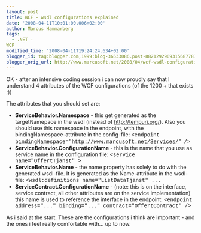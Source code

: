```yaml
---
layout: post
title: WCF - wsdl configurations explained
date: '2008-04-11T10:01:00.006+02:00'
author: Marcus Hammarberg
tags:
  - .NET -
WCF
modified_time: '2008-04-11T19:24:24.634+02:00'
blogger_id: tag:blogger.com,1999:blog-36533086.post-8821292909315687787
blogger_orig_url: http://www.marcusoft.net/2008/04/wcf-wsdl-configurations-explained.html
---
```


OK - after an intensive coding session i can now proudly say that I
understand 4 attributes of the WCF configurations (of the 1200 + that
exists ;))

The attributes that you should set are:


-   **ServiceBehavior.Namespace** - this get generated as the
    targetNamepace in the wsdl (instead of <http://tempuri.org/>). Also
    you should use this namespace in the endpoint, with the
    bindingNamespace-attribute in the config-file:
    <span style="font-family:courier new;">\<endpoint
    bindingNamespace="</span>[<span
    style="font-family:courier new;">http://www.marcusoft.net/Services/</span>](http://www.marcusoft.net/Services/)"<span
    style="font-family:courier new;"> /\></span>
-   **ServiceBehavior.ConfigurationName** - this is the name that you
    use as service name in the configuration file:
    <span style="font-family:courier new;">\<service name="OffertTjanst"
    \>
    </span>
-   **ServiceBehavior.Name** - the name property has solely to do with
    the generated wsdl-file. It is generated as the Name-attribute in
    the wsdl-file:
    <span style="font-family:courier new;">\<wsdl:definitions
    name="ListDataTjanst" ...
    </span>
-   **ServiceContract.ConfigurationName** - (note: this is on the
    interface, service contract, all other attributes are on the service
    implementation) this name is used to reference the interface in the
    endpoint:
    <span style="font-family:courier new;">\<endpoint address="..."
    binding="..." contract="OffertContract" /\></span>

As i said at the start. These are the configurations i think are
important - and the ones i feel really comfortable with... up to now.
